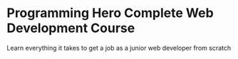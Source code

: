 # Programming Hero Complete Web Development Course

Learn everything it takes to get a job as a junior web developer from scratch
